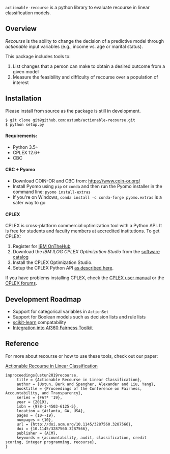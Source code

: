 `actionable-recourse` is a python library to evaluate recourse in linear classification models. 

## Overview

*Recourse* is the ability to change the decision of a predictive model through *actionable* input variables (e.g., income vs. age or marital status). 

This package includes tools to:

1. List changes that a person can make to obtain a desired outcome from a given model
2. Measure the feasibility and difficulty of recourse over a population of interest



## Installation

Please install from source as the package is still in development.

```
$ git clone git@github.com:ustunb/actionable-recourse.git
$ python setup.py
```

#### Requirements:

- Python 3.5+
- CPLEX 12.6+
- CBC 
 
#### CBC + Pyomo

* Download COIN-OR and CBC from: https://www.coin-or.org/
* Install Pyomo using `pip` or `conda` and then run the Pyomo installer in the command line: `pyomo install-extras`
* If you're on Windows, `conda install -c conda-forge pyomo.extras` is a safer way to go

#### CPLEX 

CPLEX is cross-platform commercial optimization tool with a Python API. It is free for students and faculty members at accredited institutions. To get CPLEX:

1. Register for [IBM OnTheHub](https://ibm.onthehub.com/WebStore/Account/VerifyEmailDomain.aspx)
2. Download the *IBM ILOG CPLEX Optimization Studio* from the [software catalog](https://ibm.onthehub.com/WebStore/ProductSearchOfferingList.aspx?srch=CPLEX)
3. Install the CPLEX Optimization Studio.
4. Setup the CPLEX Python API [as described here](https://www.ibm.com/support/knowledgecenter/SSSA5P_12.8.0/ilog.odms.cplex.help/CPLEX/GettingStarted/topics/set_up/Python_setup.html).

If you have problems installing CPLEX, check the [CPLEX user manual](http://www-01.ibm.com/support/knowledgecenter/SSSA5P/welcome) or the [CPLEX forums](https://www.ibm.com/developerworks/community/forums/html/forum?id=11111111-0000-0000-0000-000000002059). 

## Development Roadmap

- Support for categorical variables in `ActionSet`
- Support for Boolean models such as decision lists and rule lists
- [scikit-learn](http://scikit-learn.org/stable/developers/contributing.html#rolling-your-own-estimator) compatability
- [Integration into AI360 Fairness Toolkit](https://www.ibm.com/blogs/research/2018/09/ai-fairness-360/)

## Reference

For more about recourse or how to use these tools, check out our paper:

[Actionable Recourse in Linear Classification](https://arxiv.org/abs/1809.06514)
     
```
inproceedings{ustun2019recourse,
     title = {Actionable Recourse in Linear Classification},
     author = {Ustun, Berk and Spangher, Alexander and Liu, Yang},
     booktitle = {Proceedings of the Conference on Fairness, Accountability, and Transparency},
     series = {FAT* '19},
     year = {2019},
     isbn = {978-1-4503-6125-5},
     location = {Atlanta, GA, USA},
     pages = {10--19},
     numpages = {10},
     url = {http://doi.acm.org/10.1145/3287560.3287566},
     doi = {10.1145/3287560.3287566},
     publisher = {ACM},
     keywords = {accountability, audit, classification, credit scoring, integer programming, recourse},
}
```
